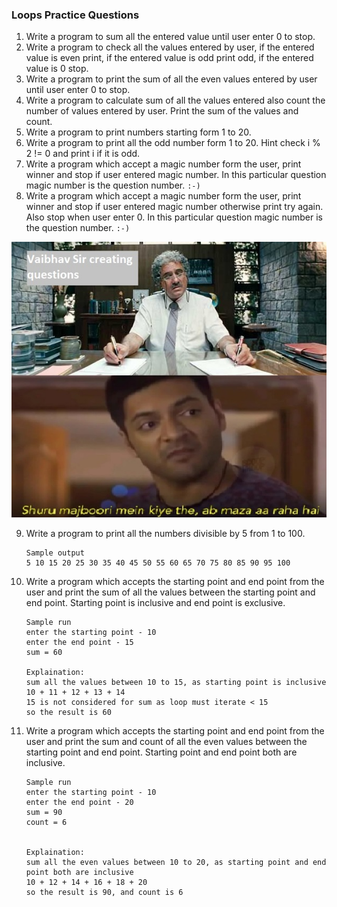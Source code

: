 ### Loops Practice Questions
1. Write a program to sum all the entered value until user enter 0 to stop.
2. Write a program to check all the values entered by user, if the entered value is even print, if the entered value is odd print odd, if the entered value is 0 stop.
3. Write a program to print the sum of all the even values entered by user until user enter 0 to stop.
4. Write a program to calculate sum of all the values entered also count the number of values entered by user. Print the sum of the values and count.
5. Write a program to print numbers starting form 1 to 20.
6. Write a program to print all the odd number form 1 to 20. Hint check i % 2 != 0 and print i if it is odd.
7. Write a program which accept a magic number form the user, print winner and stop if user entered magic number. In this particular question magic number is the question number. `:-)`
8. Write a program which accept a magic number form the user, print winner and stop if user entered magic number otherwise print try again. Also stop when user enter 0. In this particular question magic number is the question number. `:-)`
   
 
![pic](./resource/pic1.jpg)


9. Write a program to print all the numbers divisible by 5 from 1 to 100.
   ```
   Sample output
   5 10 15 20 25 30 35 40 45 50 55 60 65 70 75 80 85 90 95 100 
   ```
10. Write a program which accepts the starting point and end point from the user and print the sum of all the values between the starting point and end point. Starting point is inclusive and end point is exclusive.
     ```
    Sample run
    enter the starting point - 10
    enter the end point - 15
    sum = 60
   
    Explaination:
    sum all the values between 10 to 15, as starting point is inclusive 
    10 + 11 + 12 + 13 + 14
    15 is not considered for sum as loop must iterate < 15
    so the result is 60
    ```
11. Write a program which accepts the starting point and end point from the user and print the sum and count of all the even values between the starting point and end point. Starting point and end point both are inclusive.
     ```
    Sample run
    enter the starting point - 10
    enter the end point - 20
    sum = 90
    count = 6
   
   
    Explaination:
    sum all the even values between 10 to 20, as starting point and end point both are inclusive 
    10 + 12 + 14 + 16 + 18 + 20
    so the result is 90, and count is 6
    ```